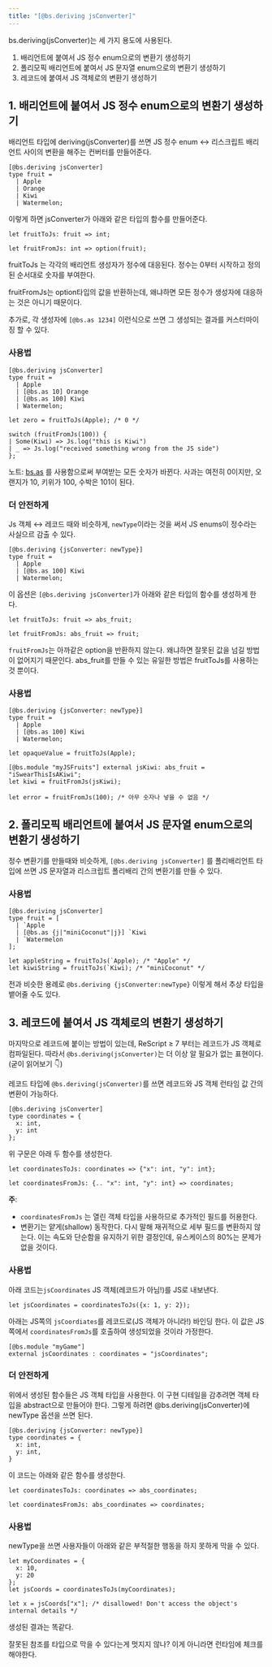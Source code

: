 ```yaml
---
title: "[@bs.deriving jsConverter]"
---
```


bs.deriving(jsConverter)는 세 가지 용도에 사용된다.

1. 배리언트에 붙여서 JS 정수 enum으로의 변환기 생성하기
2. 폴리모픽 배리언트에 붙여서 JS 문자열 enum으로의 변환기 생성하기
3. 레코드에 붙여서 JS 객체로의 변환기 생성하기

## 1. 배리언트에 붙여서 JS 정수 enum으로의 변환기 생성하기

배리언트 타입에 deriving(jsConverter)를 쓰면 JS 정수 enum ↔ 리스크립트 배리언트 사이의 변환을 해주는 컨버터를 만들어준다.

```reason
[@bs.deriving jsConverter]
type fruit =
  | Apple
  | Orange
  | Kiwi
  | Watermelon;
```

이렇게 하면 jsConverter가 아래와 같은 타입의 함수를 만들어준다.

```reason
let fruitToJs: fruit => int;

let fruitFromJs: int => option(fruit);
```

fruitToJs 는 각각의 배리언트 생성자가 정수에 대응된다. 정수는 0부터 시작하고 정의된 순서대로 숫자를 부여한다.

fruitFromJs는 option타입의 값을 반환하는데, 왜냐하면 모든 정수가 생성자에 대응하는 것은 아니기 때문이다.

추가로, 각 생성자에 `[@bs.as 1234]` 이런식으로 쓰면 그 생성되는 결과를 커스터마이징 할 수 있다.

### 사용법

```reason
[@bs.deriving jsConverter]
type fruit =
  | Apple
  | [@bs.as 10] Orange
  | [@bs.as 100] Kiwi
  | Watermelon;

let zero = fruitToJs(Apple); /* 0 */

switch (fruitFromJs(100)) {
| Some(Kiwi) => Js.log("this is Kiwi")
| _ => Js.log("received something wrong from the JS side")
};
```

노트: [bs.as](http://bs.as) 를 사용함으로써 부여받는 모든 숫자가 바뀐다. 사과는 여전히 0이지만, 오랜지가 10, 키위가 100, 수박은 101이 된다.

### 더 안전하게

Js 객체 ↔ 레코드 때와 비슷하게, `newType`이라는 것을 써서 JS enums이 정수라는 사실으르 감출 수 있다.

```reason
[@bs.deriving {jsConverter: newType}]
type fruit =
  | Apple
  | [@bs.as 100] Kiwi
  | Watermelon;
```

이 옵션은 `[@bs.deriving jsConverter]`가 아래와 같은 타입의 함수를 생성하게 한다.

```reason
let fruitToJs: fruit => abs_fruit;

let fruitFromJs: abs_fruit => fruit;
```

`fruitFromJs`는 아까같은 option을 반환하지 않는다. 왜냐하면 잘못된 값을 넘길 방법이 없어지기 때문인다. abs_fruit를 만들 수 있는 유일한 방법은 fruitToJs를 사용하는 것 뿐이다.

### 사용법

```reason
[@bs.deriving {jsConverter: newType}]
type fruit =
  | Apple
  | [@bs.as 100] Kiwi
  | Watermelon;

let opaqueValue = fruitToJs(Apple);

[@bs.module "myJSFruits"] external jsKiwi: abs_fruit = "iSwearThisIsAKiwi";
let kiwi = fruitFromJs(jsKiwi);

let error = fruitFromJs(100); /* 아무 숫자나 넣을 수 없음 */
```

## 2. 폴리모픽 배리언트에 붙여서 JS 문자열 enum으로의 변환기 생성하기

정수 변환기를 만들때와 비슷하게, `[@bs.deriving jsConverter]` 를 폴리배리언트 타입에 쓰면 JS 문자열과 리스크립트 폴리배리 간의 변환기를 만들 수 있다.

### 사용법

```reason
[@bs.deriving jsConverter]
type fruit = [
  | `Apple
  | [@bs.as {j|"miniCoconut"|j}] `Kiwi
  | `Watermelon
];

let appleString = fruitToJs(`Apple); /* "Apple" */
let kiwiString = fruitToJs(`Kiwi); /* "miniCoconut" */
```

전과 비슷한 용례로 `@bs.deriving {jsConverter:newType}` 이렇게 해서 추상 타입을 뱉어줄 수도 있다.


## 3. 레코드에 붙여서 JS 객체로의 변환기 생성하기

마지막으로 레코드에 붙이는 방법이 있는데, ReScript ≥ 7 부터는 레코드가 JS 객체로 컴파일된다. 따라서  `@bs.deriving(jsConverter)`는 더 이상 알 필요가 없는 표현이다. (굳이 읽어보기 👇)

레코드 타입에 `@bs.deriving(jsConverter)`를 쓰면 레코드와 JS 객체 런타임 값 간의 변환이 가능하다.

```reason
[@bs.deriving jsConverter]
type coordinates = {
  x: int,
  y: int
};
```

위 구문은 아래 두 함수를 생성한다.

```reason
let coordinatesToJs: coordinates => {"x": int, "y": int};

let coordinatesFromJs: {.. "x": int, "y": int} => coordinates;
```

**주**:

- `coordinatesFromJs` 는 열린 객체 타입을 사용하므로 추가적인 필드를 허용한다.
- 변환기는 얕게(shallow) 동작한다. 다시 말해 재귀적으로 세부 필드를 변환하지 않는다. 이는 속도와 단순함을 유지하기 위한 결정인데, 유스케이스의 80%는 문제가 없을 것이다.

### 사용법

아래 코드는`jsCoordinates` JS 객체(레코드가 아님!)를 JS로 내보낸다.

```reason
let jsCoordinates = coordinatesToJs({x: 1, y: 2});
```

아래는 JS쪽의 `jsCoordiates`를 레코드로(JS 객체가 아니라!) 바인딩 한다. 이 값은 JS쪽에서 `coordinatesFromJs`를 호출하여 생성되었을 것이라 가정한다.

```reason
[@bs.module "myGame"]
external jsCoordinates : coordinates = "jsCoordinates";
```

### 더 안전하게

위에서 생성된 함수들은 JS 객체 타입을 사용한다. 이 구현 디테일을 감추려면 객체 타입을 abstract으로 만들어야 한다. 그렇게 하려면 @bs.deriving(jsConverter)에 newType 옵션을 쓰면 된다.

```reason
[@bs.deriving {jsConverter: newType}]
type coordinates = {
  x: int,
  y: int,
}
```

이 코드는 아래와 같은 함수를 생성한다.

```reason
let coordinatesToJs: coordinates => abs_coordinates;

let coordinatesFromJs: abs_coordinates => coordinates;
```

### 사용법

newType을 쓰면 사용자들이 아래와 같은 부적절한 행동을 하지 못하게 막을 수 있다.

```reason
let myCoordinates = {
  x: 10,
  y: 20
};
let jsCoords = coordinatesToJs(myCoordinates);

let x = jsCoords["x"]; /* disallowed! Don't access the object's internal details */
```

생성된 결과는 똑같다.

잘못된 참조를 타입으로 막을 수 있다는게 멋지지 않나? 이게 아니라면 런타임에 체크를 해야한다.
